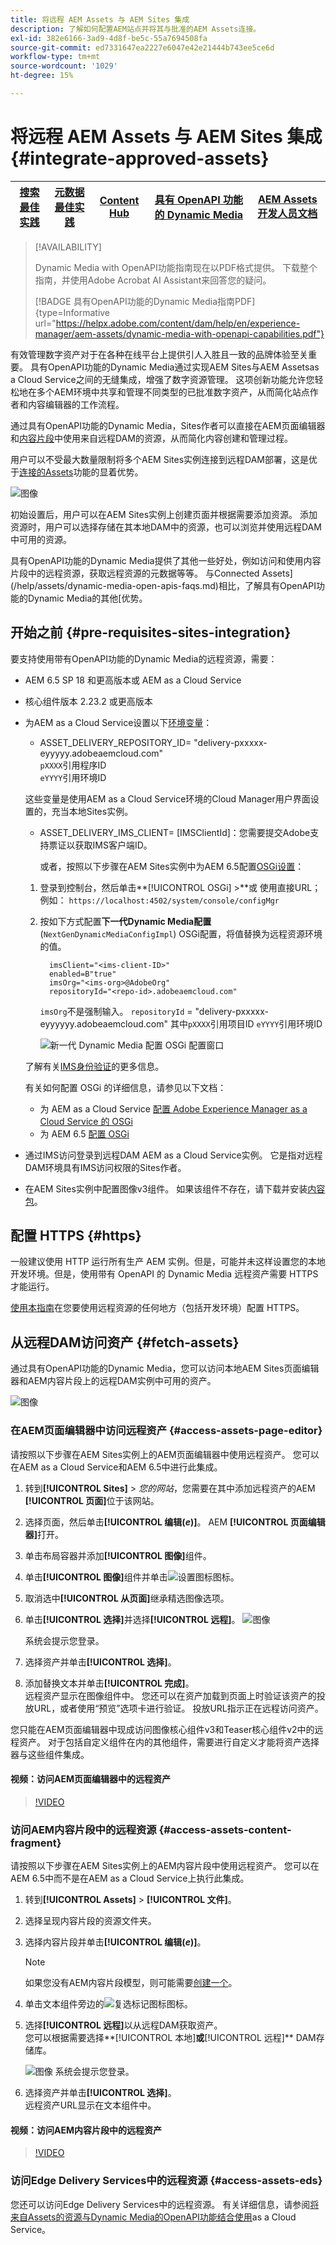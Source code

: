 ```yaml
---
title: 将远程 AEM Assets 与 AEM Sites 集成
description: 了解如何配置AEM站点并将其与批准的AEM Assets连接。
exl-id: 382e6166-3ad9-4d8f-be5c-55a7694508fa
source-git-commit: ed7331647ea2227e6047e42e21444b743ee5ce6d
workflow-type: tm+mt
source-wordcount: '1029'
ht-degree: 15%

---
```


# 将远程 AEM Assets 与 AEM Sites 集成  {#integrate-approved-assets}

| [搜索最佳实践](/help/assets/search-best-practices.md) | [元数据最佳实践](/help/assets/metadata-best-practices.md) | [Content Hub](/help/assets/product-overview.md) | [具有 OpenAPI 功能的 Dynamic Media](/help/assets/dynamic-media-open-apis-overview.md) | [AEM Assets 开发人员文档](https://developer.adobe.com/experience-cloud/experience-manager-apis/) |
| ------------- | --------------------------- |---------|----|-----|

>[!AVAILABILITY]
>
>Dynamic Media with OpenAPI功能指南现在以PDF格式提供。 下载整个指南，并使用Adobe Acrobat AI Assistant来回答您的疑问。
>
>[!BADGE 具有OpenAPI功能的Dynamic Media指南PDF]{type=Informative url="https://helpx.adobe.com/content/dam/help/en/experience-manager/aem-assets/dynamic-media-with-openapi-capabilities.pdf"}

有效管理数字资产对于在各种在线平台上提供引人入胜且一致的品牌体验至关重要。 具有OpenAPI功能的Dynamic Media通过实现AEM Sites与AEM Assetsas a Cloud Service之间的无缝集成，增强了数字资源管理。 这项创新功能允许您轻松地在多个AEM环境中共享和管理不同类型的已批准数字资产，从而简化站点作者和内容编辑器的工作流程。

通过具有OpenAPI功能的Dynamic Media，Sites作者可以直接在AEM页面编辑器和[内容片段](https://experienceleague.adobe.com/docs/experience-manager-65/content/assets/content-fragments/content-fragments.html)中使用来自远程DAM的资源，从而简化内容创建和管理过程。

用户可以不受最大数量限制将多个AEM Sites实例连接到远程DAM部署，这是优于[连接的Assets](use-assets-across-connected-assets-instances.md)功能的显着优势。

![图像](/help/assets/assets/connected-assets-rdam.png)

初始设置后，用户可以在AEM Sites实例上创建页面并根据需要添加资源。 添加资源时，用户可以选择存储在其本地DAM中的资源，也可以浏览并使用远程DAM中可用的资源。

具有OpenAPI功能的Dynamic Media提供了其他一些好处，例如访问和使用内容片段中的远程资源，获取远程资源的元数据等等。 与Connected Assets](/help/assets/dynamic-media-open-apis-faqs.md)相比，了解具有OpenAPI功能的Dynamic Media的其他[优势。

## 开始之前 {#pre-requisites-sites-integration}

要支持使用带有OpenAPI功能的Dynamic Media的远程资源，需要：

* AEM 6.5 SP 18 和更高版本或 AEM as a Cloud Service

* 核心组件版本 2.23.2 或更高版本

* 为AEM as a Cloud Service设置以下[环境变量](/help/implementing/cloud-manager/environment-variables.md#add-variables)：

   * ASSET_DELIVERY_REPOSITORY_ID= &quot;delivery-pxxxxx-eyyyyy.adobeaemcloud.com&quot; <br>
     `pXXXX`引用程序ID <br>
     `eYYYY`引用环境ID

  这些变量是使用AEM as a Cloud Service环境的Cloud Manager用户界面设置的，充当本地Sites实例。

   * ASSET_DELIVERY_IMS_CLIENT= [IMSClientId]：您需要提交Adobe支持票证以获取IMS客户端ID。

     或者，按照以下步骤在AEM Sites实例中为AEM 6.5配置[OSGi设置](https://experienceleague.adobe.com/docs/experience-manager-65/content/implementing/deploying/configuring/configuring-osgi.html)：

   1. 登录到控制台，然后单击&#x200B;**[!UICONTROL OSGi] >**或
使用直接URL；例如： `https://localhost:4502/system/console/configMgr`

   1. 按如下方式配置&#x200B;**下一代Dynamic Media配置** (`NextGenDynamicMediaConfigImpl`) OSGi配置，将值替换为远程资源环境的值。

      ```text
        imsClient="<ims-client-ID>"
        enabled=B"true"
        imsOrg="<ims-org>@AdobeOrg"
        repositoryId="<repo-id>.adobeaemcloud.com"
      ```

      `imsOrg`不是强制输入。
      `repositoryId` = &quot;delivery-pxxxxx-eyyyyyy.adobeaemcloud.com&quot;
其中`pXXXX`引用项目ID
      `eYYYY`引用环境ID

      ![新一代 Dynamic Media 配置 OSGi 配置窗口](/help/assets/assets/remote-assets-osgi.png)

  了解有关[IMS身份验证](https://experienceleague.adobe.com/docs/experience-manager-65/content/security/ims-config-and-admin-console.html)的更多信息。

  有关如何配置 OSGi 的详细信息，请参见以下文档：

   * 为 AEM as a Cloud Service [配置 Adobe Experience Manager as a Cloud Service 的 OSGi](https://experienceleague.adobe.com/docs/experience-manager-cloud-service/content/implementing/deploying/configuring-osgi.html)
   * 为 AEM 6.5 [配置 OSGi](https://experienceleague.adobe.com/docs/experience-manager-65/deploying/configuring/configuring-osgi.html)

* 通过IMS访问登录到远程DAM AEM as a Cloud Service实例。 它是指对远程DAM环境具有IMS访问权限的Sites作者。

* 在AEM Sites实例中配置图像v3组件。 如果该组件不存在，请下载并安装[内容包](https://github.com/adobe/aem-core-wcm-components/releases/tag/core.wcm.components.reactor-2.23.0)。

## 配置 HTTPS {#https}

一般建议使用 HTTP 运行所有生产 AEM 实例。但是，可能并未这样设置您的本地开发环境。但是，使用带有 OpenAPI 的 Dynamic Media 远程资产需要 HTTPS 才能运行。

[使用本指南](https://experienceleague.adobe.com/docs/experience-manager-learn/foundation/security/use-the-ssl-wizard.html)在您要使用远程资源的任何地方（包括开发环境）配置 HTTPS。

## 从远程DAM访问资产 {#fetch-assets}

通过具有OpenAPI功能的Dynamic Media，您可以访问本地AEM Sites页面编辑器和AEM内容片段上的远程DAM实例中可用的资产。

![图像](/help/assets/assets/open-APIs.png)

### 在AEM页面编辑器中访问远程资产 {#access-assets-page-editor}

请按照以下步骤在AEM Sites实例上的AEM页面编辑器中使用远程资产。 您可以在AEM as a Cloud Service和AEM 6.5中进行此集成。

1. 转到&#x200B;**[!UICONTROL Sites]** > _您的网站_，您需要在其中添加远程资产的AEM **[!UICONTROL 页面]**&#x200B;位于该网站。
1. 选择页面，然后单击&#x200B;**[!UICONTROL 编辑(_e_)]**。 AEM **[!UICONTROL 页面编辑器]**&#x200B;打开。
1. 单击布局容器并添加&#x200B;**[!UICONTROL 图像]**&#x200B;组件。
1. 单击&#x200B;**[!UICONTROL 图像]**&#x200B;组件并单击![设置图标](/help/assets/assets/do-not-localize/settings-icon.svg)图标。
1. 取消选中&#x200B;**[!UICONTROL 从页面]**&#x200B;继承精选图像选项。
1. 单击&#x200B;**[!UICONTROL 选择]**&#x200B;并选择&#x200B;**[!UICONTROL 远程]**。
   ![图像](/help/assets/assets/uncheck-inherit-option.jpg)

   系统会提示您登录。
1. 选择资产并单击&#x200B;**[!UICONTROL 选择]**。
1. 添加替换文本并单击&#x200B;**[!UICONTROL 完成]**。
   <br>远程资产显示在图像组件中。 您还可以在资产加载到页面上时验证该资产的投放URL，或者使用“预览”选项卡进行验证。 投放URL指示正在远程访问资产。

您只能在AEM页面编辑器中现成访问图像核心组件v3和Teaser核心组件v2中的远程资产。 对于包括自定义组件在内的其他组件，需要进行自定义才能将资产选择器与这些组件集成。

#### 视频：访问AEM页面编辑器中的远程资产

>[!VIDEO](https://video.tv.adobe.com/v/3427666)

### 访问AEM内容片段中的远程资源 {#access-assets-content-fragment}

请按照以下步骤在AEM Sites实例上的AEM内容片段中使用远程资产。 您可以在AEM 6.5中而不是在AEM as a Cloud Service上执行此集成。

1. 转到&#x200B;**[!UICONTROL Assets]** > **[!UICONTROL 文件]**。
1. 选择呈现内容片段的资源文件夹。
1. 选择内容片段并单击&#x200B;**[!UICONTROL 编辑(_e_)]**。

   >[!NOTE]
   >
   如果您没有AEM内容片段模型，则可能需要[创建一个](https://experienceleague.adobe.com/docs/experience-manager-65/content/assets/content-fragments/content-fragments-models.html?lang=en)。

1. 单击文本组件旁边的![复选标记图标](/help/assets/assets/do-not-localize/checkmark-icon.svg)图标。
1. 选择&#x200B;**[!UICONTROL 远程]**&#x200B;以从远程DAM获取资产。 <br>
您可以根据需要选择**[!UICONTROL 本地]**&#x200B;或&#x200B;**[!UICONTROL 远程]** DAM存储库。

   ![图像](/help/assets/assets/cf-pick.jpg)
系统会提示您登录。
1. 选择资产并单击&#x200B;**[!UICONTROL 选择]**。
   <br>远程资产URL显示在文本组件中。

#### 视频：访问AEM内容片段中的远程资产

>[!VIDEO](https://video.tv.adobe.com/v/3427667)

### 访问Edge Delivery Services中的远程资源 {#access-assets-eds}

您还可以访问Edge Delivery Services中的远程资源。 有关详细信息，请参阅[将来自Assets的资源与Dynamic Media的OpenAPI功能结合使用](https://www.aem.live/docs/aem-assets-sidekick-plugin#utilizing-assets-from-assets-cloud-services-delivered-via-dynamic-media-with-openapi)as a Cloud Service。
